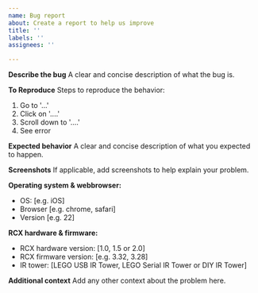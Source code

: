 ```yaml
---
name: Bug report
about: Create a report to help us improve
title: ''
labels: ''
assignees: ''

---
```


**Describe the bug**
A clear and concise description of what the bug is.

**To Reproduce**
Steps to reproduce the behavior:
1. Go to '...'
2. Click on '....'
3. Scroll down to '....'
4. See error

**Expected behavior**
A clear and concise description of what you expected to happen.

**Screenshots**
If applicable, add screenshots to help explain your problem.

**Operating system & webbrowser:**
 - OS: [e.g. iOS]
 - Browser [e.g. chrome, safari]
 - Version [e.g. 22]

**RCX hardware & firmware:**
 - RCX hardware version: [1.0, 1.5 or 2.0]
 - RCX firmware version: [e.g. 3.32, 3.28]
 - IR tower: [LEGO USB IR Tower, LEGO Serial IR Tower or DIY IR Tower]

**Additional context**
Add any other context about the problem here.

